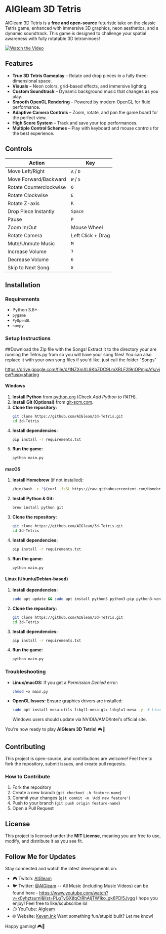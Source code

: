 # AIGleam 3D Tetris

AIGleam 3D Tetris is a **free and open-source** futuristic take on the classic Tetris game, enhanced with immersive 3D graphics, neon aesthetics, and a dynamic soundtrack. This game is designed to challenge your spatial awareness with fully rotatable 3D tetrominoes!

[![Watch the Video](https://img.youtube.com/vi/YOUR_VIDEO_ID/maxresdefault.jpg)](https://www.youtube.com/watch?v=YOUR_VIDEO_ID)

## Features

- **True 3D Tetris Gameplay** – Rotate and drop pieces in a fully three-dimensional space.
- **Visuals** – Neon colors, grid-based effects, and immersive lighting.
- **Custom Soundtrack** – Dynamic background music that changes as you play.
- **Smooth OpenGL Rendering** – Powered by modern OpenGL for fluid performance.
- **Adaptive Camera Controls** – Zoom, rotate, and pan the game board for the perfect view.
- **High Score System** – Track and save your top performances.
- **Multiple Control Schemes** – Play with keyboard and mouse controls for the best experience.

## Controls

| Action | Key |
|--------|-----|
| Move Left/Right | `A` / `D` |
| Move Forward/Backward | `W` / `S` |
| Rotate Counterclockwise | `Q` |
| Rotate Clockwise | `E` |
| Rotate Z-axis | `R` |
| Drop Piece Instantly | `Space` |
| Pause | `P` |
| Zoom In/Out | Mouse Wheel |
| Rotate Camera | Left Click + Drag |
| Mute/Unmute Music | `M` |
| Increase Volume | `7` |
| Decrease Volume | `6` |
| Skip to Next Song | `8` |

## Installation

### Requirements

- Python 3.8+
- `pygame`
- `PyOpenGL`
- `numpy`

### Setup Instructions

##Download the Zip file with the Songs! Extract it to the directory your are running the Tetris.py from so you will have your song files! You can also replace it with your own song files if you'd like. just call the folder "Songs"

https://drive.google.com/file/d/1NZXmXL9KbZDC9LmXRLF2l9riOPmjoAfs/view?usp=sharing

#### Windows
1. **Install Python** from [python.org](https://www.python.org/downloads/) (Check *Add Python to PATH*).
2. **Install Git (Optional)** from [git-scm.com](https://git-scm.com/downloads).
3. **Clone the repository:**
   ```sh
   git clone https://github.com/AIGleam/3d-Tetris.git
   cd 3d-Tetris
   ```
4. **Install dependencies:**
   ```sh
   pip install -r requirements.txt
   ```
5. **Run the game:**
   ```sh
   python main.py
   ```

#### macOS
1. **Install Homebrew** (if not installed):  
   ```sh
   /bin/bash -c "$(curl -fsSL https://raw.githubusercontent.com/Homebrew/install/HEAD/install.sh)"
   ```
2. **Install Python & Git:**
   ```sh
   brew install python git
   ```
3. **Clone the repository:**
   ```sh
   git clone https://github.com/AIGleam/3d-Tetris.git
   cd 3d-Tetris
   ```
4. **Install dependencies:**
   ```sh
   pip install -r requirements.txt
   ```
5. **Run the game:**
   ```sh
   python main.py
   ```

#### Linux (Ubuntu/Debian-based)
1. **Install dependencies:**
   ```sh
   sudo apt update && sudo apt install python3 python3-pip python3-venv git -y
   ```
2. **Clone the repository:**
   ```sh
   git clone https://github.com/AIGleam/3d-Tetris.git
   cd 3d-Tetris
   ```
3. **Install dependencies:**
   ```sh
   pip install -r requirements.txt
   ```
4. **Run the game:**
   ```sh
   python main.py
   ```

### Troubleshooting
- **Linux/macOS:** If you get a *Permission Denied* error:  
  ```sh
  chmod +x main.py
  ```
- **OpenGL Issues:** Ensure graphics drivers are installed:  
  ```sh
  sudo apt install mesa-utils libgl1-mesa-glx libglu1-mesa -y  # Linux
  ```
  Windows users should update via NVIDIA/AMD/Intel's official site.

You're now ready to play **AIGleam 3D Tetris**! 🎮🚀


## Contributing

This project is open-source, and contributions are welcome! Feel free to fork the repository, submit issues, and create pull requests.

### How to Contribute
1. Fork the repository
2. Create a new branch (`git checkout -b feature-name`)
3. Commit your changes (`git commit -m 'Add new feature'`)
4. Push to your branch (`git push origin feature-name`)
5. Open a Pull Request

## License

This project is licensed under the **MIT License**, meaning you are free to use, modify, and distribute it as you see fit.

## Follow Me for Updates

Stay connected and watch the latest developments on:

- 🎮 Twitch: [AIGleam](https://www.twitch.tv/aigleam)
- 🐦 Twitter: [@AIGleam](https://x.com/AIGleam)  -- All Music (including Music Videos) can be found here - https://www.youtube.com/watch?v=x0yhztsurnI&list=PLgTyGXjfqCtRhAIjTW1ko_gk6PDl5Jvgq I hope you enjoy! Feel free to like/scubscribe lol
- 📺 YouTube: [AIgleam](https://www.youtube.com/@AIgleam)
- 🌐 Website: [Keven.Ink](https://keven.ink) Want something fun/stupid built? Let me know! 

Happy gaming! 🎮🚀
